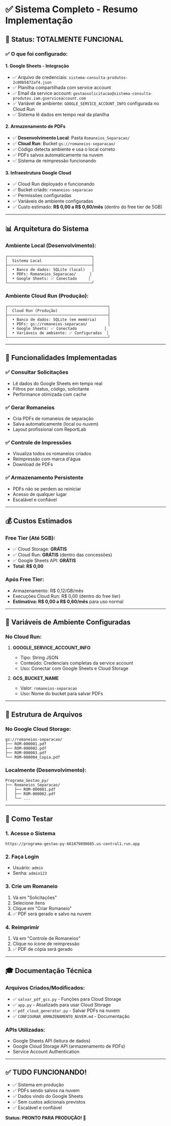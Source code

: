 # ✅ Sistema Completo - Resumo Implementação

## 🎉 Status: TOTALMENTE FUNCIONAL

### ✅ O que foi configurado:

#### 1. **Google Sheets - Integração**
- ✅ Arquivo de credenciais: `sistema-consulta-produtos-2c00b5872af4.json`
- ✅ Planilha compartilhada com service account
- ✅ Email da service account: `gestaosolicitacao@sistema-consulta-produtos.iam.gserviceaccount.com`
- ✅ Variável de ambiente: `GOOGLE_SERVICE_ACCOUNT_INFO` configurada no Cloud Run
- ✅ Sistema lê dados em tempo real da planilha

#### 2. **Armazenamento de PDFs**
- ✅ **Desenvolvimento Local**: Pasta `Romaneios_Separacao/`
- ✅ **Cloud Run**: Bucket `gs://romaneios-separacao/`
- ✅ Código detecta ambiente e usa o local correto
- ✅ PDFs salvos automaticamente na nuvem
- ✅ Sistema de reimpressão funcionando

#### 3. **Infraestrutura Google Cloud**
- ✅ Cloud Run deployado e funcionando
- ✅ Bucket criado: `romaneios-separacao`
- ✅ Permissões configuradas
- ✅ Variáveis de ambiente configuradas
- ✅ Custo estimado: **R$ 0,00 a R$ 0,60/mês** (dentro do free tier de 5GB)

---

## 📊 Arquitetura do Sistema

### Ambiente Local (Desenvolvimento):
```
┌─────────────────────────────────────┐
│  Sistema Local                      │
├─────────────────────────────────────┤
│  • Banco de dados: SQLite (local)   │
│  • PDFs: Romaneios_Separacao/      │
│  • Google Sheets: ✅ Conectado     │
└─────────────────────────────────────┘
```

### Ambiente Cloud Run (Produção):
```
┌────────────────────────────────────────────┐
│  Cloud Run (Produção)                      │
├────────────────────────────────────────────┤
│  • Banco de dados: SQLite (em memória)     │
│  • PDFs: gs://romaneios-separacao/         │
│  • Google Sheets: ✅ Conectado            │
│  • Variáveis de ambiente: ✅ Configuradas  │
└────────────────────────────────────────────┘
```

---

## 🎯 Funcionalidades Implementadas

### ✅ Consultar Solicitações
- Lê dados do Google Sheets em tempo real
- Filtros por status, código, solicitante
- Performance otimizada com cache

### ✅ Gerar Romaneios
- Cria PDFs de romaneios de separação
- Salva automaticamente (local ou nuvem)
- Layout profissional com ReportLab

### ✅ Controle de Impressões
- Visualiza todos os romaneios criados
- Reimpressão com marca d'água
- Download de PDFs

### ✅ Armazenamento Persistente
- PDFs não se perdem ao reiniciar
- Acesso de qualquer lugar
- Escalável e confiável

---

## 💰 Custos Estimados

### Free Tier (Até 5GB):
- ✅ Cloud Storage: **GRÁTIS**
- ✅ Cloud Run: **GRÁTIS** (dentro das concessões)
- ✅ Google Sheets API: **GRÁTIS**
- **Total: R$ 0,00**

### Após Free Tier:
- Armazenamento: R$ 0,12/GB/mês
- Execuções Cloud Run: R$ 0,00 (dentro do free tier)
- **Estimativa: R$ 0,00 a R$ 0,60/mês** para uso normal

---

## 🔑 Variáveis de Ambiente Configuradas

### No Cloud Run:

1. **GOOGLE_SERVICE_ACCOUNT_INFO**
   - Tipo: String JSON
   - Conteúdo: Credenciais completas da service account
   - Uso: Conectar com Google Sheets e Cloud Storage

2. **GCS_BUCKET_NAME**
   - Valor: `romaneios-separacao`
   - Uso: Nome do bucket para salvar PDFs

---

## 📁 Estrutura de Arquivos

### No Google Cloud Storage:
```
gs://romaneios-separacao/
├── ROM-000001.pdf
├── ROM-000002.pdf
├── ROM-000003.pdf
└── ROM-000004_Copia.pdf
```

### Localmente (Desenvolvimento):
```
Programa_Gestao_py/
├── Romaneios_Separacao/
│   ├── ROM-000001.pdf
│   ├── ROM-000002.pdf
│   └── ...
```

---

## 🧪 Como Testar

### 1. Acesse o Sistema
```
https://programa-gestao-py-661879898685.us-central1.run.app
```

### 2. Faça Login
- Usuário: `admin`
- Senha: `admin123`

### 3. Crie um Romaneio
1. Vá em "Solicitações"
2. Selecione itens
3. Clique em "Criar Romaneio"
4. ✅ PDF será gerado e salvo na nuvem

### 4. Reimprimir
1. Vá em "Controle de Romaneios"
2. Clique no ícone de reimpressão
3. ✅ PDF de cópia será gerado

---

## 🎓 Documentação Técnica

### Arquivos Criados/Modificados:
- ✅ `salvar_pdf_gcs.py` - Funções para Cloud Storage
- ✅ `app.py` - Atualizado para usar Cloud Storage
- ✅ `pdf_cloud_generator.py` - Salvar PDFs na nuvem
- ✅ `CONFIGURAR_ARMAZENAMENTO_NUVEM.md` - Documentação

### APIs Utilizadas:
- Google Sheets API (leitura de dados)
- Google Cloud Storage API (armazenamento de PDFs)
- Service Account Authentication

---

## ✅ TUDO FUNCIONANDO!

- ✅ Sistema em produção
- ✅ PDFs sendo salvos na nuvem
- ✅ Dados vindo do Google Sheets
- ✅ Sem custos adicionais previstos
- ✅ Escalável e confiável

**Status: PRONTO PARA PRODUÇÃO! 🚀**


